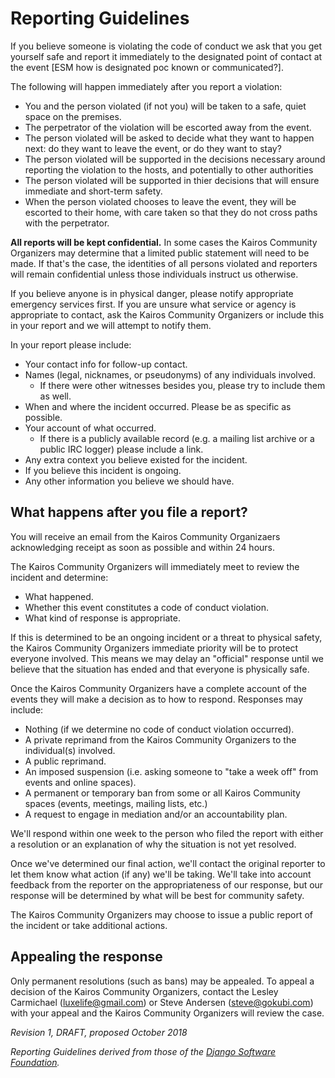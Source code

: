 # Reporting Guidelines

If you believe someone is violating the code of conduct we ask that you get yourself safe and report it immediately to the designated point of contact at the event [ESM how is designated poc known or communicated?].

The following will happen immediately after you report a violation:
 * You and the person violated (if not you) will be taken to a safe, quiet space on the premises.
 * The perpetrator of the violation will be escorted away from the event.
 * The person violated will be asked to decide what they want to happen next: do they want to leave the event, or do they want to stay?
 * The person violated will be supported in the decisions necessary around reporting the violation to the hosts, and potentially to other authorities
 * The person violated will be supported in thier decisions that will ensure immediate and short-term safety.
 * When the person violated chooses to leave the event, they will be escorted to their home, with care taken so that they do not cross paths with the perpetrator.
 
**All reports will be kept confidential.** In some cases the Kairos Community Organizers may determine that a limited public statement will need to be made. If that's the case, the identities of all persons violated and reporters will remain confidential unless those individuals instruct us otherwise.

If you believe anyone is in physical danger, please notify appropriate emergency services first. If you are unsure what service or agency is appropriate to contact, ask the Kairos Community Organizers or include this in your report and we will attempt to notify them.

In your report please include:

* Your contact info for follow-up contact.
* Names (legal, nicknames, or pseudonyms) of any individuals involved.
  * If there were other witnesses besides you, please try to include them as well.
* When and where the incident occurred. Please be as specific as possible.
* Your account of what occurred. 
  * If there is a publicly available record (e.g. a mailing list archive or a public IRC logger) please include a link.
* Any extra context you believe existed for the incident.
* If you believe this incident is ongoing.
* Any other information you believe we should have.

## What happens after you file a report?

You will receive an email from the Kairos Community Organizaers acknowledging receipt as soon as possible and within 24 hours.

The Kairos Community Organizers will immediately meet to review the incident and determine:

* What happened.
* Whether this event constitutes a code of conduct violation.
* What kind of response is appropriate.

If this is determined to be an ongoing incident or a threat to physical safety, the Kairos Community Organizers immediate priority will be to protect everyone involved. This means we may delay an "official" response until we believe that the situation has ended and that everyone is physically safe.

Once the Kairos Community Organizers have a complete account of the events they will make a decision as to how to respond. Responses may include:

* Nothing (if we determine no code of conduct violation occurred).
* A private reprimand from the Kairos Community Organizers to the individual(s) involved.
* A public reprimand.
* An imposed suspension (i.e. asking someone to "take a week off" from events and online spaces).
* A permanent or temporary ban from some or all Kairos Community spaces (events, meetings, mailing lists, etc.)
* A request to engage in mediation and/or an accountability plan.

We'll respond within one week to the person who filed the report with either a resolution or an explanation of why the situation is not yet resolved.

Once we've determined our final action, we'll contact the original reporter to let them know what action (if any) we'll be taking. We'll take into account feedback from the reporter on the appropriateness of our response, but our response will be determined by what will be best for community safety.

The Kairos Community Organizers may choose to issue a public report of the incident or take additional actions.

## Appealing the response

Only permanent resolutions (such as bans) may be appealed. To appeal a decision of the Kairos Community Organizers, contact the Lesley Carmichael (luxelife@gmail.com) or Steve Andersen (steve@gokubi.com) with your appeal and the Kairos Community Organizers will review the case.

_Revision 1, DRAFT, proposed October 2018_

_Reporting Guidelines derived from those of the [Django Software Foundation](https://www.djangoproject.com/conduct/reporting/)._
